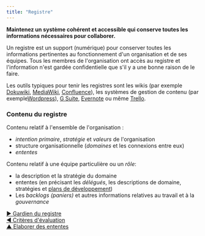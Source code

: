 ```yaml
---
title: "Registre"
---
```



<summary>
<strong>Maintenez un système cohérent et accessible qui conserve toutes les informations nécessaires pour collaborer.</strong>
</summary>

Un registre est un support (numérique) pour conserver toutes les informations pertinentes au fonctionnement d'un organisation et de ses équipes. Tous les membres de l'organisation ont accès au registre et l'information n'est gardée confidentielle que s'il y a une bonne raison de le faire.

Les outils typiques pour tenir les registres sont les wikis (par exemple [Dokuwiki](https://www.dokuwiki.org/), [MediaWiki](https://www.mediawiki.org/), [Confluence](https://www.atlassian.com/software/confluence)), les systèmes de gestion de contenu (par exemple[Wordpress](https://wordpress.org/)), [G Suite](https://gsuite.google.com), [Evernote](https://evernote.com/business) ou même [Trello](https://trello.com/).

### Contenu du registre

Contenu relatif à l'ensemble de l'organisation :

- <dfn data-info="Intention Primaire: L&apos;intention primaire d&apos;un domaine est l&apos;intention principale à laquelle les personnes qui s&apos;occupent de ce domaine répondent.">intention primaire</dfn>, <dfn data-info="Stratégie: Une approche générale définissant comment créer de la valeur pour s&apos;occuper avec succès d&apos;un domaine.">stratégie</dfn> et <dfn data-info="Valeurs: Principes importants qui guident le comportement. A ne pas confondre avec “valeur“ (singulier) dans le contexte d&apos;une intention.">valeurs</dfn> de l'organisation
- structure organisationnelle (<dfn data-info="Domaine: Une zone d&apos;influence, d’activité et de prise de décisions distincte au sein d&apos;une organisation.">domaines</dfn> et les connexions entre eux)
- <dfn data-info="Entente: Une ligne directrice, un processus ou protocole établi de le but de guider le flux de valeur.">ententes</dfn> 

Contenu relatif à une équipe particulière ou un <dfn data-info="Rôle: Un domaine qui est délégué à un individu, qui devient alors le porteur de rôle.">rôle</dfn>:

- la description et la stratégie du domaine
- ententes (en précisant les <dfn data-info="Délégué: Un individu ou un groupe acceptant la responsabilité d&apos;un domaine qui lui est délégué, devenant un porteur de rôle ou une équipe.">délégués</dfn>, les descriptions de domaine, stratégies et [plans de développement](development-plan.html))
- Les <dfn data-info="Backlog (panier): Une liste (souvent priorisée)  d&apos;éléments de travail à faire (livrables) ou d&apos;intention en attente de traitement.">backlogs (paniers)</dfn> et autres informations relatives au travail et à la <dfn data-info="Gouvernance: L&apos;acte de fixer des objectifs et de prendre et de modifier des décisions qui guident les gens pour les accomplir.">gouvernance</dfn>

[&#9654; Gardien du registre](logbook-keeper.html)<br/>[&#9664; Critères d'évaluation](evaluation-criteria.html)<br/>[&#9650; Elaborer des ententes](defining-agreements.html)


